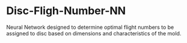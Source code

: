 # Disc-Fligh-Number-NN
Neural Network designed to determine optimal flight numbers to be assigned to disc based on dimensions and characteristics of the mold.
